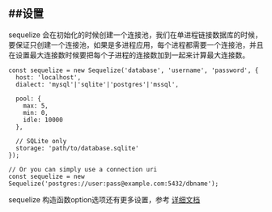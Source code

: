 ##设置
---
sequelize 会在初始化的时候创建一个连接池，我们在单进程链接数据库的时候，要保证只创建一个连接池，如果是多进程应用，每个进程都需要一个连接池，并且在设置最大连接数时候要把每个子进程的连接数加到一起来计算最大连接数。

```
const sequelize = new Sequelize('database', 'username', 'password', {
  host: 'localhost',
  dialect: 'mysql'|'sqlite'|'postgres'|'mssql',

  pool: {
    max: 5,
    min: 0,
    idle: 10000
  },

  // SQLite only
  storage: 'path/to/database.sqlite'
});

// Or you can simply use a connection uri
const sequelize = new Sequelize('postgres://user:pass@example.com:5432/dbname');
```
sequelize 构造函数option选项还有更多设置，参考 [详细文档](http://docs.sequelizejs.com/class/lib/sequelize.js~Sequelize.html)